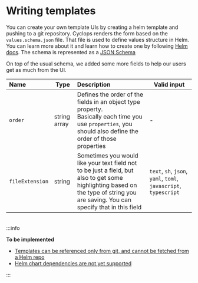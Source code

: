 # Writing templates

You can create your own template UIs by creating a helm template and pushing to a git repository. Cyclops renders the
form based on the `values.schema.json` file. That file is used to define values structure in Helm. You can learn more
about it and learn how to create one by following [Helm docs](https://helm.sh/docs/topics/charts/#schema-files). The 
schema is represented as a [JSON Schema](https://json-schema.org/)

On top of the usual schema, we added some more fields to help our users get as much from the UI.

| Name            | Type         | Description                                                                                                                                                                       | Valid input                                                      |
|:----------------|--------------|:----------------------------------------------------------------------------------------------------------------------------------------------------------------------------------|------------------------------------------------------------------|
| `order`         | string array | Defines the order of the fields in an object type property. <br/> Basically each time you use `properties`, you should also define the order of those properties                  | -                                                                |
| `fileExtension` | string       | Sometimes you would like your text field not to be just a field, but also to get some highlighting based on the type of string you are saving. You can specify that in this field | `text`, `sh`, `json`, `yaml`, `toml`, `javascript`, `typescript` |

<br/>
:::info

**To be implemented**
- [Templates can be referenced only from git, and cannot be fetched from a Helm repo](https://github.com/cyclops-ui/cyclops/issues/74)
- [Helm chart dependencies are not yet supported](https://github.com/cyclops-ui/cyclops/issues/75)

:::
